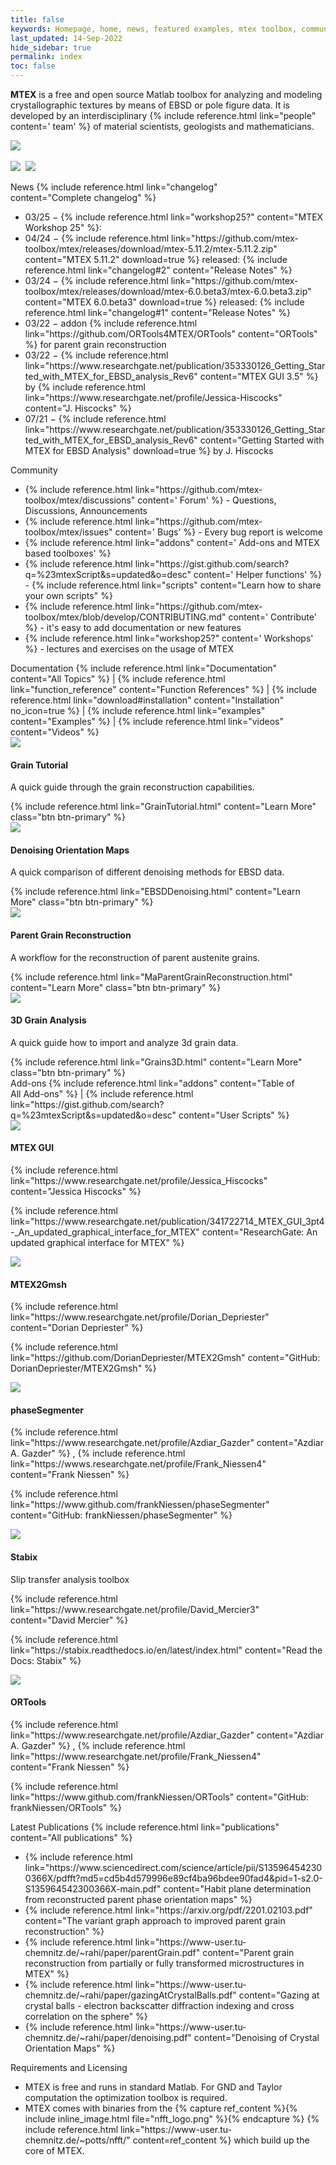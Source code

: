 ```yaml
---
title: false
keywords: Homepage, home, news, featured examples, mtex toolbox, community, featured addons, documentation, latest publications, requirements, licensing, licencing
last_updated: 14-Sep-2022
hide_sidebar: true
permalink: index
toc: false
---
```


<b>MTEX</b> is a free and open source Matlab toolbox for analyzing and modeling
crystallographic textures by means of EBSD or pole figure data. It is developed
by an interdisciplinary {% include reference.html link="people" content='<i class="fas fa-people-group"></i> team' %}
of material scientists, geologists and mathematicians.
<br>
<!--<img src="https://visitor-badge.laobi.icu/badge?page_id=MTEXHomePage&right_color=%23149983">-->
<!-- <img src="https://visitor-badge.laobi.icu/badge?page_id=MTEXHomePage&right_color=%23149983&query_only"> -->
[![](https://badgen.net/badge/icon/github?icon=github&label)](https://github.com/mtex-toolbox/mtex)&nbsp;
<!--[![](https://img.shields.io/badge/Research-Gate-9cf)](https://www.researchgate.net/project/MTEX-free-crystallographic-texture-analysis-software)&nbsp;
&nbsp;-->
<!--![](https://img.shields.io/github/languages/top/mtex-toolbox/mtex)&nbsp;-->
![](https://img.shields.io/github/downloads/mtex-toolbox/mtex/total)&nbsp;
![](https://img.shields.io/github/contributors/mtex-toolbox/mtex)&nbsp;

<!-- news and community card -->
<div class="row">
    <div id="home-news" class="col-md-6">
        <div class="panel panel-default">
            <div class="panel-heading">
				<i class="fa-solid fa-rss"></i>
                <!--<i class="fa fa-newspaper-o"></i>-->
                News
                <i class="fa fa-angle-double-right"></i>
                {% include reference.html link="changelog" content="Complete&nbsp;changelog" %}
            </div>
            <div class="panel-body">
                <ul class="no_bullet">
					<li>
						03/25 &minus;
						{% include reference.html link="workshop25?" content="MTEX Workshop 25" %}:
                    </li>
   					<li>
                        04/24 &minus;
							{% include reference.html link="https://github.com/mtex-toolbox/mtex/releases/download/mtex-5.11.2/mtex-5.11.2.zip" content="MTEX 5.11.2" download=true %}
                        released:
                        {% include reference.html link="changelog#2" content="Release Notes" %}
                    </li>
				    <li>
                        03/24 &minus;
							{% include reference.html link="https://github.com/mtex-toolbox/mtex/releases/download/mtex-6.0.beta3/mtex-6.0.beta3.zip" content="MTEX 6.0.beta3" download=true %}
                        released:
                        {% include reference.html link="changelog#1" content="Release Notes" %}
                    </li>
					<!--<li>
						03/24 &minus;
						{% include reference.html link="workshop24?" content="MTEX Workshop 24" %}:
                        {% include reference.html link="https://github.com/mtex-toolbox/mtex/discussions/1948" content="Announcement" %}
                    </li>-->
                    <li>
                        03/22 &minus; addon 
                        {% include reference.html link="https://github.com/ORTools4MTEX/ORTools" content="ORTools" %}
                        for parent grain reconstruction
                    </li>
                    <li>
                        03/22 &minus;
                        {% include reference.html link="https://www.researchgate.net/publication/353330126_Getting_Started_with_MTEX_for_EBSD_analysis_Rev6" content="MTEX GUI 3.5" %}
                        by 
                        {% include reference.html link="https://www.researchgate.net/profile/Jessica-Hiscocks" content="J. Hiscocks" %}
                    </li>
                    <li>
                        07/21 &minus;
                        {% include reference.html link="https://www.researchgate.net/publication/353330126_Getting_Started_with_MTEX_for_EBSD_analysis_Rev6" content="Getting Started with MTEX for EBSD Analysis" download=true %}
                        by J. Hiscocks
                    </li>
                 </ul>
            </div>
        </div>
    </div>
    <div id="home-community" class="col-md-6">
        <div class="panel panel-default">
            <div class="panel-heading">
                <i class="fas fa-users"></i>
                Community
            </div>
            <div class="panel-body">
                <ul class="no_bullet">
                    <li>
                        {% include reference.html link="https://github.com/mtex-toolbox/mtex/discussions"
						content='<i class="fas fa-comments"></i> Forum' %} - Questions, Discussions,
						Announcements
                    </li>
                    <li>
						{% include reference.html link="https://github.com/mtex-toolbox/mtex/issues" 
						content='<i class="fa fa-bug"></i> Bugs' %} - Every bug report is welcome
                    </li>
					<li>
                        {% include reference.html link="addons" 
						content='<i class="fas fa-toolbox"></i> Add-ons and MTEX based toolboxes' %}
						<!--<i class="fa fa-toolbox"></i>-->
                    </li>
                    <li>
					   {% include reference.html link="https://gist.github.com/search?q=%23mtexScript&s=updated&o=desc"
						content='<i class="fa fa-screwdriver-wrench"></i> Helper functions' %}
                        - {% include reference.html link="scripts" content="Learn how to share your own scripts" %}
                    </li>
                    <li>
                        {% include reference.html link="https://github.com/mtex-toolbox/mtex/blob/develop/CONTRIBUTING.md" 
						content='<i class="fa-brands fa-github"></i> Contribute' %}
                        - it's easy to add documentation or new features
                    </li>
					<li>
						{% include reference.html link="workshop25?" 
						content='<i class="fa-solid fa-chalkboard-user"></i> Workshops' %}
                        - lectures and exercises on the usage of MTEX
                    </li>
					<!--
                    <li>
                        {% capture ref_content %}
                            GitHub Repository
                            <i class="fa fa-github"></i>
                        {% endcapture %}
                        {% include reference.html link="https://github.com/mtex-toolbox/mtex" content=ref_content no_icon=true %}
                        and
                        {% capture ref_content %}
                            ResearchGate Project
                            <img src="{{ "images/icons/ResearchGate_256px.png" }}" class="icon-inline">
                        {% endcapture %}
                        {% include reference.html link="https://www.researchgate.net/project/MTEX-free-crystallographic-texture-analysis-software" content=ref_content no_icon=true %}
                    </li>
                    <li>
                        {% include reference.html link="videos" content="Videos" %} explaining MTEX
                    </li>-->
                </ul>
            </div>
        </div>
    </div>
</div>

<!-- a bunch of links as documentation overview  -->
<div class="row">
    <div id="home-documentation" class="col-md-12">
        <div class="panel panel-default">
            <div class="panel-heading">
                <i class="fa fa-book"></i>
                Documentation
                <i class="fa fa-angle-double-right"></i>
                {% include reference.html link="Documentation" content="All&nbsp;Topics" %}
                | {% include reference.html link="function_reference" content="Function&nbsp;References" %}
                | {% include reference.html link="download#installation" content="Installation" no_icon=true %}
                | {% include reference.html link="examples" content="Examples" %}
                | {% include reference.html link="videos" content="Videos" %}
            </div>
        </div>
    </div>
</div>

<!-- some featured examples with image and description -->
<div class="row no-wrap-scrollable-x auto-scroll-x scrollbar-at-top">
    <div class="col-md-4">
        <div class="panel panel-default text-center">
            <div class="panel-heading">
                <img src="images/thumbnails/GrainTutorial.jpg">
            </div>
            <div class="panel-body">
                <h4>Grain Tutorial</h4>
                <p>A quick guide through the grain reconstruction capabilities.</p>
                {% include reference.html link="GrainTutorial.html" content="Learn More" class="btn btn-primary" %}
            </div>
        </div>
    </div>
    <div class="col-md-4">
        <div class="panel panel-default text-center">
            <div class="panel-heading">
                <img src="images/thumbnails/EBSDDenoising.jpg">
            </div>
            <div class="panel-body">
                <h4>Denoising Orientation Maps</h4>
                <p>A quick comparison of different denoising methods for EBSD data.</p>
                {% include reference.html link="EBSDDenoising.html" content="Learn More" class="btn btn-primary" %}
            </div>
        </div>
    </div>
    <div class="col-md-4">
        <div class="panel panel-default text-center">
            <div class="panel-heading">
                <img src="images/thumbnails/MaParentGrainReconstruction.jpg">
            </div>
            <div class="panel-body">
                <h4>Parent Grain Reconstruction</h4>
                <p>A workflow for the reconstruction of parent austenite grains.</p>
                {% include reference.html link="MaParentGrainReconstruction.html" content="Learn More" class="btn btn-primary" %}
            </div>
        </div>
    </div>
	<div class="col-md-4">
        <div class="panel panel-default text-center">
            <div class="panel-heading">
                <img src="images/thumbnails/Grains3D.png">
            </div>
            <div class="panel-body">
                <h4>3D Grain Analysis</h4>
                <p>A quick guide how to import and analyze 3d grain data.</p>
                {% include reference.html link="Grains3D.html" content="Learn More" class="btn btn-primary" %}
            </div>
        </div>
    </div>
</div>

<!-- a bunch of links as documentation overview  -->
<div class="row">
    <div id="home-toolboxes" class="col-md-12">
        <div class="panel panel-default">
            <div class="panel-heading">
                <i class="fa fa-screwdriver-wrench"></i>
                Add-ons
                <i class="fa fa-angle-double-right"></i>
                {% include reference.html link="addons" content="Table of All&nbsp;Add-ons" %}
                | {% include reference.html
				link="https://gist.github.com/search?q=%23mtexScript&s=updated&o=desc"
				content="User Scripts" %}
            </div>
        </div>
    </div>
</div>



<!-- addons with image and description -->
<div class="row no-wrap-scrollable-x auto-scroll-x scrollbar-at-top">
    <div class="col-md-4">
        <div class="panel panel-default text-center">
            <div class="panel-heading">
                <img src="images/thumbnails/MTEX-GUI_screenshot_centered.png">
            </div>
            <div class="panel-body">
                <h4>MTEX GUI</h4>
                <p>
                    <i class="fa fa-user"></i>
                    {% include reference.html link="https://www.researchgate.net/profile/Jessica_Hiscocks" content="Jessica Hiscocks" %}
                </p>
                <p>
                    <i class="fa fa-home"></i>
                    {% include reference.html link="https://www.researchgate.net/publication/341722714_MTEX_GUI_3pt4-_An_updated_graphical_interface_for_MTEX" content="ResearchGate: An updated graphical interface for MTEX" %}
                </p>
            </div>
        </div>
    </div>
    <div class="col-md-4">
        <div class="panel panel-default text-center">
            <div class="panel-heading">
                <img src="images/thumbnails/MTEX2Gmsh_logo_centered.png">
            </div>
            <div class="panel-body">
                <h4>MTEX2Gmsh</h4>
                <p>
                    <i class="fa fa-user"></i>
                    {% include reference.html link="https://www.researchgate.net/profile/Dorian_Depriester" content="Dorian Depriester" %}
                </p>
                <p>
                    <i class="fa fa-home"></i>
                    {% include reference.html link="https://github.com/DorianDepriester/MTEX2Gmsh" content="GitHub: DorianDepriester/MTEX2Gmsh" %}
                </p>
            </div>
        </div>
    </div>
    <div class="col-md-4">
        <div class="panel panel-default text-center">
            <div class="panel-heading">
                <img src="images/thumbnails/phaseSegmenter_screenshot_centered.png">
            </div>
            <div class="panel-body">
                <h4>phaseSegmenter</h4>
                <p>
                    <i class="fa fa-user"></i>
                    {% include reference.html link="https://www.researchgate.net/profile/Azdiar_Gazder" content="Azdiar A. Gazder" %}
                    , {% include reference.html link="https://wwws.researchgate.net/profile/Frank_Niessen4" content="Frank Niessen" %}
                </p>
                <p>
                    <i class="fa fa-home"></i>
                    {% include reference.html link="https://www.github.com/frankNiessen/phaseSegmenter" content="GitHub: frankNiessen/phaseSegmenter" %}
                </p>
            </div>
        </div>
    </div>
    <!-- proberly begin of second page -->
    <div class="col-md-4">
        <div class="panel panel-default text-center">
            <div class="panel-heading">
                <img src="images/thumbnails/stabix_screenshot_centered.gif">
            </div>
            <div class="panel-body">
                <h4>Stabix</h4>
                <p>
                    Slip transfer analysis toolbox
                </p>
                <p>
                    <i class="fa fa-user"></i>
                    {% include reference.html link="https://www.researchgate.net/profile/David_Mercier3" content="David Mercier" %}
                </p>
                <p>
                    <i class="fa fa-home"></i>
                    {% include reference.html link="https://stabix.readthedocs.io/en/latest/index.html" content="Read the Docs: Stabix" %}
                </p>
            </div>
        </div>
    </div>
    <div class="col-md-4">
        <div class="panel panel-default text-center">
            <div class="panel-heading">
                <img src="images/thumbnails/ORTools_logo_centered.png">
            </div>
            <div class="panel-body">
                <h4 title="orientation relationship tools">ORTools</h4>
                <p>
                    <i class="fa fa-user"></i>
                    {% include reference.html link="https://www.researchgate.net/profile/Azdiar_Gazder" content="Azdiar A. Gazder" %}
                    , {% include reference.html link="https://www.researchgate.net/profile/Frank_Niessen4" content="Frank Niessen" %}
                </p>
                <p>
                    <i class="fa fa-home"></i>
                    {% include reference.html link="https://www.github.com/frankNiessen/ORTools" content="GitHub: frankNiessen/ORTools" %}
                </p>
            </div>
        </div>
    </div>
    <!--<div class="col-md-4">
        <div class="panel panel-default text-center">
            <div class="panel-heading">
                <img src="images/thumbnails/crystalAligner_logo_centered.png">
            </div>
            <div class="panel-body">
                <h4>crystalAligner</h4>
                <p>
                    <i class="fa fa-user"></i>
                    {% include reference.html link="https://www.researchgate.net/profile/Frank_Niessen4" content="Frank Niessen" %}
                </p>
                <p>
                    <i class="fa fa-home"></i>
                    {% include reference.html link="https://www.github.com/frankNiessen/crystalAligner" content="GitHub: frankNiessen/crystalAligner" %}
                </p>
            </div>
        </div>
    </div>-->
</div>


<!-- latest publications cards and requirements and licensing card-->
<div class="row">
    <div id="home-latest-publications" class="col-md-6">
        <div class="panel panel-default">
            <div class="panel-heading">
                <i class="fas fa-file-pdf"></i>
                Latest&nbsp;Publications
                <i class="fa fa-angle-double-right"></i>
                {% include reference.html link="publications" content="All&nbsp;publications" %}
            </div>
            <div class="panel-body">
                <ul>
					<li>{% include reference.html link="https://www.sciencedirect.com/science/article/pii/S135964542300366X/pdfft?md5=cd5b4d579996e89cf4ba96bdee90fad4&pid=1-s2.0-S135964542300366X-main.pdf" content="Habit plane determination from reconstructed parent phase
    orientation maps" %}</li>
                    <li>{% include reference.html link="https://arxiv.org/pdf/2201.02103.pdf" content="The variant graph approach to improved parent grain reconstruction" %}</li>
                    <li>{% include reference.html link="https://www-user.tu-chemnitz.de/~rahi/paper/parentGrain.pdf" content="Parent grain reconstruction from partially or fully transformed microstructures in MTEX" %}</li>
                    <li>{% include reference.html link="https://www-user.tu-chemnitz.de/~rahi/paper/gazingAtCrystalBalls.pdf" content="Gazing at crystal balls - electron backscatter diffraction indexing and cross correlation on the sphere" %}</li>
                    <li>{% include reference.html link="https://www-user.tu-chemnitz.de/~rahi/paper/denoising.pdf" content="Denoising of Crystal Orientation Maps" %}</li>
                </ul>
            </div>
        </div>
    </div>
    <div id="home-Licencing" class="col-md-6">
        <div class="panel panel-default">
            <div class="panel-heading">
                <i class="fa fa-copyright"></i>
                Requirements and Licensing
            </div>
            <div class="panel-body">
                <ul>
                    <li>
                        MTEX is free and runs in standard Matlab. For GND and Taylor computation the optimization toolbox is required.
                    </li>
                    <li>
                        MTEX comes with binaries from the
                        {% capture ref_content %}{% include inline_image.html file="nfft_logo.png" %}{% endcapture %}
                        {% include reference.html link="https://www-user.tu-chemnitz.de/~potts/nfft/" content=ref_content %}
                        which build up the core of MTEX.
                    </li>
                </ul>
            </div>
        </div>
    </div>
</div>

